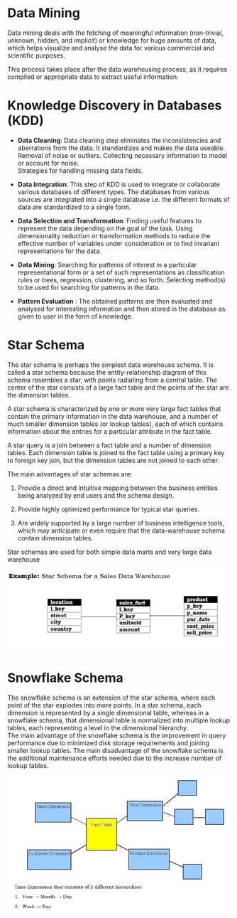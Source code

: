 # Data Mining  
  
Data mining deals with the fetching of meaningful information (non-trivial, unknown, hidden, and implicit) or knowledge for huge amounts of data, which helps visualize and analyse the data for various commercial and scientific purposes.  
  
This process takes place after the data warehousing process, as it requires compiled or appropriate data to extract useful information.   
  
# Knowledge Discovery in Databases (KDD)
  
  
* <b>Data Cleaning</b>: Data cleaning step eliminates the inconsistencies and aberrations from the data. It standardizes and makes the data useable. Removal of noise or outliers. Collecting necessary information to model or account for noise.  
Strategies for handling missing data fields.  
  
*	<b>Data Integration</b>: This step of KDD is used to integrate or collaborate various databases of different types. The databases from various sources are integrated into a single database i.e. the different formats of data are standardized to a single form.  
  
*	<b>Data Selection and Transformation</b>: Finding useful features to represent the data depending on the goal of the task. Using dimensionality reduction or transformation methods to reduce the effective number of variables under consideration or to find invariant representations for the data.  
  
*	<b>Data Mining</b>: Searching for patterns of interest in a particular representational form or a set of such representations as classification rules or trees, regression, clustering, and so forth. Selecting method(s) to be used for searching for patterns in the data.  
  
*	<b>Pattern Evaluation</b> : The obtained patterns are then evaluated and analysed for interesting information and then stored in the database as given to user in the form of knowledge.  
  
# Star Schema
  
The star schema is perhaps the simplest data warehouse schema. It is called a star schema because the entity-relationship diagram of this schema resembles a star, with points radiating from a central table. The center of the star consists of a large fact table and the points of the star are the dimension tables.  
  
A star schema is characterized by one or more very large fact tables that contain the primary information in the data warehouse, and a number of much smaller dimension tables (or lookup tables), each of which contains information about the entries for a particular attribute in the fact table.  
  
A star query is a join between a fact table and a number of dimension tables. Each dimension table is joined to the fact table using a primary key to foreign key join, but the dimension tables are not joined to each other.  
  
The main advantages of star schemas are:  
  
1.	Provide a direct and intuitive mapping between the business entities being analyzed by end users and the schema design.  

2.	Provide highly optimized performance for typical star queries.  

3.	Are widely supported by a large number of business intelligence tools, which may anticipate or even require that the data-warehouse schema contain dimension tables.  
  
Star schemas are used for both simple data marts and very large data warehouse  
  
![star_schema](star.PNG)
  
# Snowflake Schema
  
The snowflake schema is an extension of the star schema, where each point of the star explodes into more points. In a star schema, each dimension is represented by a single dimensional table, whereas in a snowflake schema, that dimensional table is normalized into multiple lookup tables, each representing a level in the dimensional hierarchy.  
The main advantage of the snowflake schema is the improvement in query performance due to minimized disk storage requirements and joining smaller lookup tables. The main disadvantage of the snowflake schema is the additional maintenance efforts needed due to the increase number of lookup tables.  
  
![snow flake](snowflake.PNG)


  
